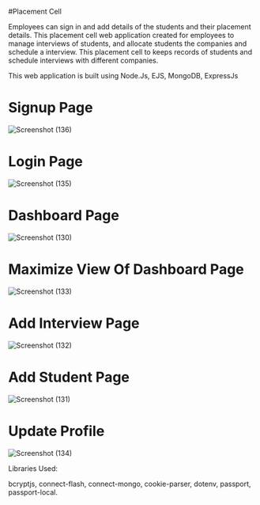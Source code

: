 #Placement Cell

Employees can sign in and add details of the students and their placement details.
This placement cell web application created for employees to manage interviews of students, and allocate students the companies and schedule a interview.
This placement cell to keeps records of students and schedule interviews with different companies.

This web application is built using Node.Js, EJS, MongoDB, ExpressJs

# Signup Page

![Screenshot (136)](https://github.com/GirishMane/Placement-Cell/assets/90815086/d08f2fcd-fd31-4b5a-be32-dd6eb5e5c600)

# Login Page

![Screenshot (135)](https://github.com/GirishMane/Placement-Cell/assets/90815086/e75044db-3fb9-4479-9806-dbdce5e5b603)

# Dashboard Page

![Screenshot (130)](https://github.com/GirishMane/Placement-Cell/assets/90815086/7dfbde36-7a03-421b-8b6e-19db30565aaf)

# Maximize View Of Dashboard Page

![Screenshot (133)](https://github.com/GirishMane/Placement-Cell/assets/90815086/3e6d29be-9386-4330-b0bf-2d47ba09eb08)

# Add Interview Page

![Screenshot (132)](https://github.com/GirishMane/Placement-Cell/assets/90815086/3692a9f4-0db3-4f2d-923a-37dba78ef131)

# Add Student Page

![Screenshot (131)](https://github.com/GirishMane/Placement-Cell/assets/90815086/d04e405d-aa1e-4493-a0c9-fde94e5bca39)

# Update Profile

![Screenshot (134)](https://github.com/GirishMane/Placement-Cell/assets/90815086/ea6e9a3c-6e7c-40e3-a6d6-c90a55a885e4)

Libraries Used:

bcryptjs,
connect-flash,
connect-mongo,
cookie-parser,
dotenv,
passport,
passport-local.
